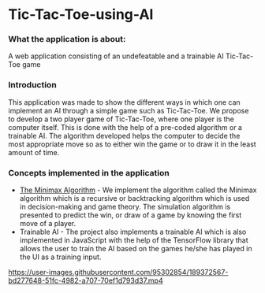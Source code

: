 # Tic-Tac-Toe-using-AI

### What the application is about:
A web application consisting of an undefeatable and a trainable AI Tic-Tac-Toe game

### Introduction
This application was made to show the different ways in which one can implement an AI through a simple game such as Tic-Tac-Toe.
We propose to develop a two player game of Tic-Tac-Toe, where one player is the computer itself. This is done with the help of a pre-coded algorithm or 
a trainable AI. The algorithm developed helps the computer to decide the most appropriate move so as to either win the game or to draw it in the least amount of time.

### Concepts implemented in the application
<ul>
  <li> 
    <a href="https://www.geeksforgeeks.org/minimax-algorithm-in-game-theory-set-1-introduction/">The Minimax Algorithm</a> - We implement the algorithm called the           Minimax algorithm which is a recursive or backtracking algorithm which is used in decision-making and game theory. The simulation algorithm is presented to predict       the win, or draw of a game by knowing the first move of a player.
  </li>
  <li>
    Trainable AI - The project also implements a trainable AI which is also implemented in JavaScript with the help of the TensorFlow library that allows the user to train the AI based     on the games he/she has played in the UI as a training input.
  </li>
</ul>

https://user-images.githubusercontent.com/95302854/189372567-bd277648-51fc-4982-a707-70ef1d793d37.mp4

